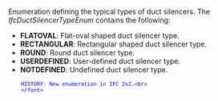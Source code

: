 ﻿Enumeration defining the typical types of duct silencers. The _IfcDuctSilencerTypeEnum_ contains the following:

* **FLATOVAL**: Flat-oval shaped duct silencer type.
* **RECTANGULAR**: Rectangular shaped duct silencer type.
* **ROUND**: Round duct silencer type.
* **USERDEFINED**: User-defined duct silencer type.
* **NOTDEFINED**: Undefined duct silencer type.

> <font color="#0000ff" size="-1">
    	HISTORY: New enumeration in IFC 2x2.<br>
    	</font>